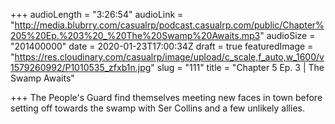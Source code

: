 +++
audioLength = "3:26:54"
audioLink = "http://media.blubrry.com/casualrp/podcast.casualrp.com/public/Chapter%205%20Ep.%203%20_%20The%20Swamp%20Awaits.mp3"
audioSize = "201400000"
date = 2020-01-23T17:00:34Z
draft = true
featuredImage = "https://res.cloudinary.com/casualrp/image/upload/c_scale,f_auto,w_1600/v1579260992/P1010535_zfxb1n.jpg"
slug = "111"
title = "Chapter 5 Ep. 3 | The Swamp Awaits"

+++
The People's Guard find themselves meeting new faces in town before setting off towards the swamp with Ser Collins and a few unlikely allies.